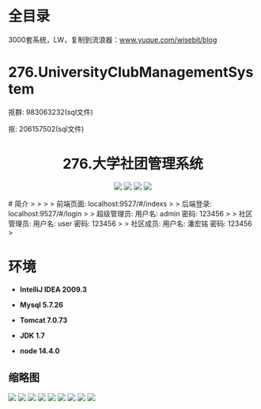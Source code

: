 # 全目录

3000套系统，LW，复制到流浪器：www.yuque.com/wisebit/blog

# 276.UniversityClubManagementSystem

<p>抠群: 983063232(sql文件)</p>
<p>抠: 206157502(sql文件)</p>

<p><h1 align="center">276.大学社团管理系统</h1></p>


<p align="center">
	<img src="https://img.shields.io/badge/jdk-1.7-orange.svg"/>
    <img src="https://img.shields.io/badge/springboot-3.x-lightgrey.svg"/>
    <img src="https://img.shields.io/badge/vue-3.x-blue.svg"/>
    <img src="https://img.shields.io/badge/mybatis-5.x-yellow.svg"/>
</p>
# 简介
>
> 
> 
> 前端页面: localhost:9527/#/indexs
>
> 后端登录: localhost:9527/#/login
>
> 超级管理员: 用户名: admin  密码: 123456
> 
> 社区管理员: 用户名: user  密码: 123456
> 
> 社区成员: 用户名: 潘宏铭  密码: 123456
>



# 环境

- <b>IntelliJ IDEA 2009.3</b>

- <b>Mysql 5.7.26</b>

- <b>Tomcat 7.0.73</b>

- <b>JDK 1.7</b>

- <b>node 14.4.0</b>




## 缩略图

![](https://bitwise.oss-cn-heyuan.aliyuncs.com/2024/9/10/b07e9e73-e3f5-4b3e-ad9b-564716e825b0.png)
![](https://bitwise.oss-cn-heyuan.aliyuncs.com/2024/9/10/1ad2ba1f-53b0-4411-a5d7-bf4d4bc2a638.png)
![](https://bitwise.oss-cn-heyuan.aliyuncs.com/2024/9/10/467f0427-b78d-4975-baf5-e90a02ae47d7.png)
![](https://bitwise.oss-cn-heyuan.aliyuncs.com/2024/9/10/eb7da02b-07fa-4a6f-aa7b-0e8d5e83ddb0.png)
![](https://bitwise.oss-cn-heyuan.aliyuncs.com/2024/9/10/4913a072-51be-4189-8752-dd8ab1264efa.png)
![](https://bitwise.oss-cn-heyuan.aliyuncs.com/2024/9/10/af74dc9e-4ad6-4366-8e9b-0095eb05fd28.png)
![](https://bitwise.oss-cn-heyuan.aliyuncs.com/2024/9/10/c6772201-2799-427b-8e12-23bbdbdefcce.png)
![](https://bitwise.oss-cn-heyuan.aliyuncs.com/2024/9/10/f5586461-9611-42b1-8309-28b95800e49c.png)
![](https://bitwise.oss-cn-heyuan.aliyuncs.com/2024/9/10/938c262a-1b11-4e9b-ab0f-3c1c8e149b8b.png)





